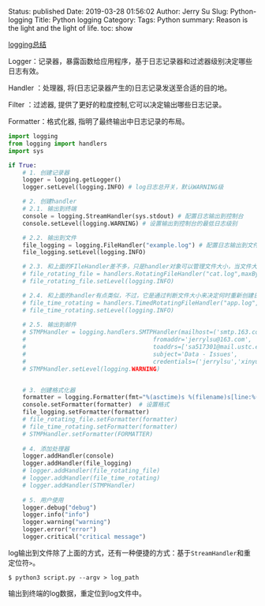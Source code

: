 Status: published
Date: 2019-03-28 01:56:02
Author: Jerry Su
Slug: Python-logging
Title: Python logging
Category: 
Tags: Python
summary: Reason is the light and the light of life.
toc: show

[logging总结](https://juejin.im/post/5bc2bd3a5188255c94465d31)

Logger：记录器，暴露函数给应用程序，基于日志记录器和过滤器级别决定哪些日志有效。

Handler ：处理器, 将(日志记录器产生的)日志记录发送至合适的目的地。

Filter ：过滤器, 提供了更好的粒度控制,它可以决定输出哪些日志记录。

Formatter：格式化器, 指明了最终输出中日志记录的布局。


```python
import logging
from logging import handlers
import sys

if True:
    # 1. 创建记录器
    logger = logging.getLogger()
    logger.setLevel(logging.INFO) # log日志总开关，默认WARNING级

    # 2. 创建handler
    # 2.1. 输出到终端
    console = logging.StreamHandler(sys.stdout) # 配置日志输出到控制台
    console.setLevel(logging.WARNING) # 设置输出到控制台的最低日志级别

    # 2.2. 输出到文件
    file_logging = logging.FileHandler("example.log") # 配置日志输出到文件
    file_logging.setLevel(logging.INFO)

    # 2.3. 和上面的FIleHandler差不多，只是handler对象可以管理文件大小，当文件大于指定的大小后，会自动将当前文件改名，然后重新创建一个新的同名文件继续输出
    # file_rotating_file = handlers.RotatingFileHandler("cat.log",maxBytes=1024,backupCount=3)
    # file_rotating_file.setLevel(logging.INFO)

    # 2.4. 和上面的handler有点类似，不过，它是通过判断文件大小来决定何时重新创建日志文件，而是间隔一定的时候自动创建日志文件。代表每7天备份文件
    # file_time_rotating = handlers.TimedRotatingFileHandler("app.log",when="s",interval=10,backupCount=5)
    # file_time_rotating.setLevel(logging.INFO)
    
    # 2.5. 输出到邮件
    # STMPHandler = logging.handlers.SMTPHandler(mailhost=('smtp.163.com', 25),
    #                                    fromaddr='jerrylsu@163.com',
    #                                    toaddrs=['sa517301@mail.ustc.edu.cn'],
    #                                    subject='Data - Issues',
    #                                    credentials=('jerrylsu','xinyu102'))
    # STMPHandler.setLevel(logging.WARNING)


    # 3. 创建格式化器
    formatter = logging.Formatter(fmt="%(asctime)s %(filename)s[line:%(lineno)d]%(levelname)s - %(message)s", datefmt="%m/%d/%Y %I:%M:%S %p")  # 创建一个格式化对象
    console.setFormatter(formatter)  # 设置格式
    file_logging.setFormatter(formatter)
    # file_rotating_file.setFormatter(formatter)
    # file_time_rotating.setFormatter(formatter)
    # STMPHandler.setFormatter(FORMATTER)
    
    # 4. 添加处理器
    logger.addHandler(console)
    logger.addHandler(file_logging)
    # logger.addHandler(file_rotating_file)
    # logger.addHandler(file_time_rotating)
    # logger.addHandler(STMPHandler)
    
    # 5. 用户使用
    logger.debug("debug")
    logger.info("info")
    logger.warning("warning")
    logger.error("error")
    logger.critical("critical message")
```

log输出到文件除了上面的方式，还有一种便捷的方式：基于`StreamHandler`和重定位符`>`。

```
$ python3 script.py --argv > log_path
```

输出到终端的log数据，重定位到log文件中。
